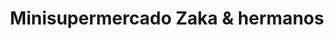 ---
title: "Minisupermercado Zaka & hermanos"
url: /aitona/minisupermercado-zaka-y-hermanos/
shop: supermercado
---